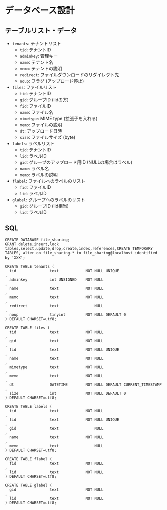 # データベース設計

## テーブルリスト・データ

* `tenants`: テナントリスト
  * `tid`: テナントID
  * `adminkey`: 管理キー
  * `name`: テナント名
  * `memo`: テナントの説明
  * `redirect`: ファイルダウンロードのリダイレクト先
  * `noup`: フラグ (アップロード停止)
* `files`: ファイルリスト
  * `tid`: テナントID
  * `gid`: グループID (lidの方)
  * `fid`: ファイルID
  * `name`: ファイル名
  * `mimetype`: MIME type (拡張子を入れる)
  * `memo`: ファイルの説明
  * `dt`: アップロード日時
  * `size`: ファイルサイズ (byte)
* `labels`: ラベルリスト
  + `tid`: テナントID
  * `lid`: ラベルID
  * `gid`: グループのアップロード用ID (NULLの場合はラベル)
  * `name`: ラベル名
  * `memo`: ラベルの説明
* `flabel`: ファイルへのラベルのリスト
  * `fid`: ファイルID
  * `lid`: ラベルID
* `glabel`: グループへのラベルのリスト
  * `gid`: グループID (lid相当)
  * `lid`: ラベルID

## SQL

```
CREATE DATABASE file_sharing;
GRANT delete,insert,lock tables,select,update,drop,create,index,references,CREATE TEMPORARY TABLES, alter on file_sharing.* to file_sharing@localhost identified by 'XXX';
```

```
CREATE TABLE tenants (
  tid               text            NOT NULL UNIQUE                      ,
  adminkey          int UNSIGNED    NOT NULL                             ,
  name              text            NOT NULL                             ,
  memo              text            NOT NULL                             ,
  redirect          text                NULL                             ,
  noup              tinyint         NOT NULL DEFAULT 0                   
) DEFAULT CHARSET=utf8;

CREATE TABLE files (
  tid               text            NOT NULL                             ,
  gid               text            NOT NULL                             ,
  fid               text            NOT NULL UNIQUE                      ,
  name              text            NOT NULL                             ,
  mimetype          text            NOT NULL                             ,
  memo              text            NOT NULL                             ,
  dt                DATETIME        NOT NULL DEFAULT CURRENT_TIMESTAMP   ,
  size              int             NOT NULL DEFAULT 0                   
) DEFAULT CHARSET=utf8;

CREATE TABLE labels (
  tid               text            NOT NULL                             ,
  lid               text            NOT NULL UNIQUE                      ,
  gid               text                NULL                             ,
  name              text            NOT NULL                             ,
  memo              text                NULL                             
) DEFAULT CHARSET=utf8;

CREATE TABLE flabel (
  fid               text            NOT NULL                             ,
  lid               text            NOT NULL                             
) DEFAULT CHARSET=utf8;

CREATE TABLE glabel (
  gid               text            NOT NULL                             ,
  lid               text            NOT NULL                             
) DEFAULT CHARSET=utf8;
```

